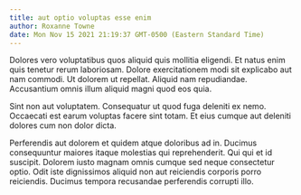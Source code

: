 ```yaml
---
title: aut optio voluptas esse enim
author: Roxanne Towne
date: Mon Nov 15 2021 21:19:37 GMT-0500 (Eastern Standard Time)
---
```

Dolores vero voluptatibus quos aliquid quis mollitia eligendi. Et natus enim quis tenetur rerum laboriosam. Dolore exercitationem modi sit explicabo aut nam commodi. Ut dolorem ut repellat. Aliquid nam repudiandae. Accusantium omnis illum aliquid magni quod eos quia.

 Sint non aut voluptatem. Consequatur ut quod fuga deleniti ex nemo. Occaecati est earum voluptas facere sint totam. Et eius cumque aut deleniti dolores cum non dolor dicta.

 Perferendis aut dolorem et quidem atque doloribus ad in. Ducimus consequuntur maiores itaque molestias qui reprehenderit. Qui qui et id suscipit. Dolorem iusto magnam omnis cumque sed neque consectetur optio. Odit iste dignissimos aliquid non aut reiciendis corporis porro reiciendis. Ducimus tempora recusandae perferendis corrupti illo.